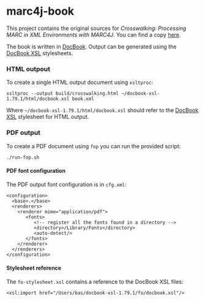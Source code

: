 # marc4j-book

This project contains the original sources for *Crosswalking: Processing MARC in XML Environments with MARC4J*. You can find a copy [here](https://github.com/marc4j/marc4j/files/1348398/Crosswalking.pdf).

The book is written in [DocBook](http://docbook.org/). Output can be generated using the [DocBook XSL](http://docbook.sourceforge.net/) stylesheets.

### HTML outpout

To create a single HTML output document using `xsltproc`:

```
xsltproc --output build/crosswalking.html ~/docbook-xsl-1.79.1/html/docbook.xsl book.xml
```

Where `~/docbook-xsl-1.79.1/html/docbook.xsl` should refer to the [DocBook XSL](http://docbook.sourceforge.net/) stylesheet for HTML output.

### PDF output

To create a PDF document using `fop` you can run the provided script:

```
./run-fop.sh
```

#### PDF font configuration

The PDF output font configuration is in `cfg.xml`:

```
<configuration>
  <base>.</base>
  <renderers>
    <renderer mime="application/pdf">
       <fonts>
          <!-- register all the fonts found in a directory -->
          <directory>/Library/Fonts</directory>
          <auto-detect/>
       </fonts>
    </renderer>
  </renderers>
</configuration>
```

#### Stylesheet reference

The `fo-stylesheet.xsl` contains a reference to the DocBook XSL files:

```
<xsl:import href="/Users/bas/docbook-xsl-1.79.1/fo/docbook.xsl"/>
```
